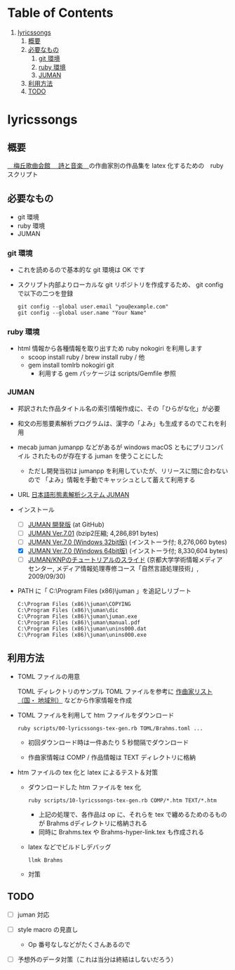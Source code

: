 
# Table of Contents

1.  [lyricssongs](#org2ac988b)
    1.  [概要](#org8f2e41f)
    2.  [必要なもの](#orga604d8b)
        1.  [git 環境](#orgc569a4c)
        2.  [ruby 環境](#org25b95fd)
        3.  [JUMAN](#org6e4b527)
    3.  [利用方法](#orgccf1afb)
    4.  [TODO](#org9212ff5)


<a id="org2ac988b"></a>

# lyricssongs


<a id="org8f2e41f"></a>

## 概要

[　梅丘歌曲会館 　詩と音楽　](http://www7b.biglobe.ne.jp/~lyricssongs/index.htm)の作曲家別の作品集を latex 化するための　ruby スクリプト


<a id="orga604d8b"></a>

## 必要なもの

-   git 環境
-   ruby 環境
-   JUMAN


<a id="orgc569a4c"></a>

### git 環境

-   これを読めるので基本的な git 環境は OK です

-   スクリプト内部よりローカルな git リポジトリを作成するため、 git
    config で以下の二つを登録
    
        git config --global user.email "you@example.com"
        git config --global user.name "Your Name"


<a id="org25b95fd"></a>

### ruby 環境

-   html 情報から各種情報を取り出すため ruby nokogiri を利用します
    -   scoop install ruby / brew install ruby / 他
    -   gem install tomlrb nokogiri git
        -   利用する gem パッケージは scripts/Gemfile 参照


<a id="org6e4b527"></a>

### JUMAN

-   邦訳された作品タイトル名の索引情報作成に、その「ひらがな化」が必要
-   和文の形態要素解析プログラムは、漢字の「よみ」も生成するのでこれを利用
-   mecab juman jumanpp などがあるが windows macOS ともにプリコンパイル
    されたものが存在する juman を使うことにした
    -   ただし開発当初は jumanpp を利用していたが、リリースに間に合わないので
        「よみ」情報を手動でキャッシュとして蓄えて利用する

-   URL [ 日本語形態素解析システム JUMAN ](https://nlp.ist.i.kyoto-u.ac.jp/?JUMAN)

-   インストール
    -   [ ] [JUMAN 開発版](https://github.com/ku-nlp/juman) (at GitHub)
    -   [ ] [JUMAN  Ver.7.01](https://nlp.ist.i.kyoto-u.ac.jp/DLcounter/lime.cgi?down=https://nlp.ist.i.kyoto-u.ac.jp/nl-resource/juman/juman-7.01.tar.bz2&name=juman-7.01.tar.bz2) (bzip2圧縮; 4,286,891 bytes)
    -   [ ] [JUMAN  Ver.7.0 (Windows 32bit版)](https://nlp.ist.i.kyoto-u.ac.jp/DLcounter/lime.cgi?down=https://nlp.ist.i.kyoto-u.ac.jp/nl-resource/juman/juman-7.0-x86-installer.exe&name=juman-7.0-x86-installer.exe) (インストーラ付; 8,276,060 bytes)
    -   [X] [JUMAN  Ver.7.0 (Windows 64bit版)](https://nlp.ist.i.kyoto-u.ac.jp/DLcounter/lime.cgi?down=https://nlp.ist.i.kyoto-u.ac.jp/nl-resource/juman/juman-7.0-x64-installer.exe&name=juman-7.0-x64-installer.exe) (インストーラ付; 8,330,604 bytes)
    -   [ ] [JUMAN/KNPのチュートリアルのスライド](https://nlp.ist.i.kyoto-u.ac.jp/DLcounter/lime.cgi?down=https://nlp.ist.i.kyoto-u.ac.jp/nl-resource/knp/20090930-juman-knp.ppt&name=20090930-juman-knp.ppt)
        (京都大学学術情報メディアセンター, メディア情報処理専修コース「自然言語処理技術」, 2009/09/30)
-   PATH に「 C:\Program Files (x86)\juman 」を追記しリブート
    
        C:\Program Files (x86)\juman\COPYING
        C:\Program Files (x86)\juman\dic
        C:\Program Files (x86)\juman\juman.exe
        C:\Program Files (x86)\juman\manual.pdf
        C:\Program Files (x86)\juman\unins000.dat
        C:\Program Files (x86)\juman\unins000.exe


<a id="orgccf1afb"></a>

## 利用方法

-   TOML ファイルの用意
    
    TOML ディレクトリのサンプル TOML ファイルを参考に [作曲家リスト（国・
    地域別）](http://www7b.biglobe.ne.jp/~lyricssongs/COMP/CIDX_DE.htm) などから作家情報を作成

-   TOML ファイルを利用して htm ファイルをダウンロード
    
        ruby scripts/00-lyricssongs-tex-gen.rb TOML/Brahms.toml ...
    
    -   初回ダウンロード時は一件あたり 5 秒間隔でダウンロード
    
    -   作曲家情報は COMP / 作品情報は TEXT ディレクトリに格納

-   htm ファイルの tex 化と latex によるテスト＆対策
    -   ダウンロードした htm ファイルを tex 化
        
            ruby scripts/10-lyricssongs-tex-gen.rb COMP/*.htm TEXT/*.htm
        
        -   上記の処理で、各作品は op に、それらを tex で纏めるためのるもの
            が Brahms dディレクトリに格納される
        -   同時に Brahms.tex や Brahms-hyper-link.tex も作成される
    
    -   latex などでビルドしデバッグ
        
            llmk Brahms
    
    -   対策


<a id="org9212ff5"></a>

## TODO

-   [ ] juman 対応
-   [ ] style macro の見直し
    -   Op 番号なしなどがたくさんあるので
-   [ ] 予想外のデータ対策（これは当分は終結はしないだろう）

